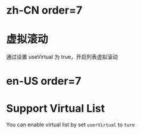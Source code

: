 # zh-CN order=7

# 虚拟滚动

通过设置 useVirtual 为 true，开启列表虚拟滚动

# en-US order=7

# Support Virtual List

You can enable virtual list by set `userVirtual` to `ture`
